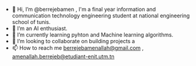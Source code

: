 - 👋 Hi, I’m @berrejebamen , I'm a final year information and communication technology engineering student at national engineering school of tunis.
- 👀 I’m an AI enthusiast.
- 🌱 I’m currently learning pyhton and Machine learning algorithms.
- 💞️ I’m looking to collaborate on building projects a 
- 📫 How to reach me berrejebamenallah@gmail.com , amenallah.berrejeb@etudiant-enit.utm.tn

<!---
berrejebamen/berrejebamen is a ✨ special ✨ repository because its `README.md` (this file) appears on your GitHub profile.
You can click the Preview link to take a look at your changes.
--->
